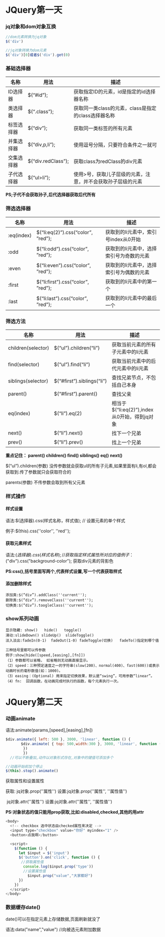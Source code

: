 # JQuery第一天

### jq对象和dom对象互换

```js
//dom元素转换为jq对象
$('div')

//jq对象转换为dom元素
$('div')[0]或者$('div').get(0)
```



### 基础选择器

| **名称**   | **用法**           | **描述**                                                    |
| ---------- | ------------------ | ----------------------------------------------------------- |
| ID选择器   | $(“#id”);          | 获取指定ID的元素，id是指定的id选择器名称                    |
| 类选择器   | $(“.class”);       | 获取同一类class的元素，class是指定的class选择器名称         |
| 标签选择器 | $(“div”);          | 获取同一类标签的所有元素                                    |
| 并集选择器 | $(“div,p,li”);     | 使用逗号分隔，只要符合条件之一就可                          |
| 交集选择器 | $(“div.redClass”); | 获取class为redClass的div元素                                |
| 子代选择器 | $(“ul>li”);        | 使用>号，获取儿子层级的元素，注意，并不会获取孙子层级的元素 |

**PS;子代不会获取孙子,后代选择器获取后代所有**



### 筛选选择器

| **名称**   | **用法**                           | **描述**                                 |
| ---------- | ---------------------------------- | ---------------------------------------- |
| :eq(index) | $(“li:eq(2)”).css(“color”, ”red”); | 获取到的li元素中，索引号index从0开始     |
| :odd       | $(“li:odd”).css(“color”, ”red”);   | 获取到的li元素中，选择索引号为奇数的元素 |
| :even      | $(“li:even”).css(“color”, ”red”);  | 获取到的li元素中，选择索引号为偶数的元素 |
| :first     | $(“li:first”).css(“color”, ”red”); | 获取到的li元素中的第一个                 |
| :last      | $(“li:last”).css(“color”, ”red”);  | 获取到的li元素中的最后一个               |



### 筛选方法

| **名称**           | **用法**                   | **描述**                                     |
| ------------------ | -------------------------- | -------------------------------------------- |
| children(selector) | $(“ul”).children(“li”)     | 获取当前元素的所有子元素中的li元素           |
| find(selector)     | $(“ul”).find(“li”)         | 获取当前元素中的后代元素中的li元素           |
| siblings(selector) | $(“#first”).siblings(“li”) | 查找兄弟节点，不包括自己本身                 |
| parent()           | $(“#first”).parent()       | 查找父亲                                     |
| eq(index)          | $(“li”).eq(2)              | 相当于$(“li:eq(2)”),index从0开始，得到jq对象 |
| next()             | $(“li”).next()             | 找下一个兄弟                                 |
| prev()             | $(“li”).prev()             | 找上一个兄弟                                 |

**重点记住： parent()  children()  find()  siblings()  eq() next()**

$(“ul”).children(参数) 没传参数就会获取ul的所有子元素,如果里面有li,有ol,都会获取到.传了参数就只会获取符合的

parents(参数)  不传参数会取到所有父元素



### 样式操作

#### **样式设置**

语法:$(选择器).css(样式名称，样式值); // 设置元素的单个样式

例子:$(this).css(''color'', ''red'');



#### **获取元素样式**

语法:$(选择器).css(样式名称); // 获取指定样式属性所对应的值
例子：$("div").css("background-color"); 获取div元素的背影色

**PS:css(),括号里面写两个,代表样式设置,写一个代表获取样式**



#### 添加删除样式

```
添加类:$(“div”).addClass(''current'');
删除类:$(“div”).removeClass(''current'');
切换类:$(“div”).toogleClass(''current'');
```



### show系列动画

```
显示隐藏: show()   hide()   toggle()  
滑动:slideDown() slideUp()  slideToggle()
淡入淡出:fadeIn(0-1)  fadeOut(1-0) fadeToggle(切换)   fadeTo()指定到哪个值

三种括号里都可以传参数
例子:show|hide([speed,[easing],[fn]])
（1）参数都可以省略， 如省略则无动画直接显示。
（2）speed：三种预定速度之一的字符串(slow(200)、normal(400)、fast(600))或表示动画时长的毫秒数值(如：1000)。
（3）easing：(Optional) 用来指定切换效果，默认是“swing”，可用参数“linear”。
（4）fn:  回调函数，在动画完成时执行的函数，每个元素执行一次。

```



# JQuery第二天

### 动画animate

语法:animate(params,[speed],[easing],[fn])

```js
$div.animate({ left: 500 }, 3000, 'linear', function () {
       $div.animate( { top: 500,width:300 }, 3000, 'linear', function () {
        })
        })
  //可以不断叠加,动作以对象形式存在,对象中的键值可添加多个

//动画开始前加个停止
$(this).stop().animate()
```



获取属性和设置属性

获取: jq对象.prop(''属性'')                          设置:jq对象.prop(''属性'', ''属性值'')

​         jq对象.attr(''属性'')                             设置:jq对象.attr(''属性'', ''属性值'')

​       **PS:对象状态的值只能用prop获取,比如:disabled,checked,其他的用attr**

```js
<body>
  <!-- checkbox 选中状态由checked属性来决定 -->
  <input type="checkbox" value="你好" myindex="1" />
  <button>点我啊</button>

  <script>
    $(function () {
      let $input = $('input')
      $('button').on('click', function () {
       //获取属性值
        console.log($input.prop('type'))
        //设置属性值
          $input.prop("value","大家都好")
      })
    })
  </script>
</body> 
```



### 数据缓存date()

date()可以在指定元素上存储数据,页面刷新就没了

语法:data("name","value") //向被选元素附加数据